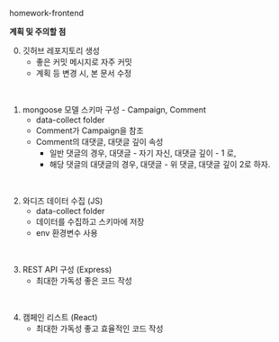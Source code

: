 homework-frontend


**계획 및 주의할 점**


0. 깃허브 레포지토리 생성
    * 좋은 커밋 메시지로 자주 커밋
    * 계획 등 변경 시, 본 문서 수정

<br>

1. mongoose 모델 스키마 구성 - Campaign, Comment
    * data-collect folder
    * Comment가 Campaign을 참조
    * Comment의 대댓글, 대댓글 깊이 속성
        * 일반 댓글의 경우, 대댓글 - 자기 자신, 대댓글 깊이 - 1 로,
        * 해당 댓글의 대댓글의 경우, 대댓글 - 위 댓글, 대댓글 깊이 2로 하자.

<br>

2. 와디즈 데이터 수집 (JS)
    * data-collect folder
    * 데이터를 수집하고 스키마에 저장
    * env 환경변수 사용

<br>

3. REST API 구성 (Express)
    * 최대한 가독성 좋은 코드 작성

<br>

4. 캠페인 리스트 (React)
    * 최대한 가독성 좋고 효율적인 코드 작성
